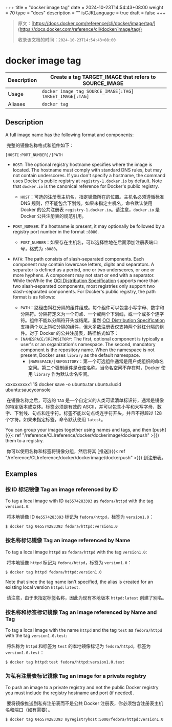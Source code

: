 +++
title = "docker image tag"
date = 2024-10-23T14:54:43+08:00
weight = 70
type = "docs"
description = ""
isCJKLanguage = true
draft = false
+++

> 原文：[https://docs.docker.com/reference/cli/docker/image/tag/](https://docs.docker.com/reference/cli/docker/image/tag/)
>
> 收录该文档的时间：`2024-10-23T14:54:43+08:00`

# docker image tag

| Description | Create a tag TARGET_IMAGE that refers to SOURCE_IMAGE    |
| :---------- | -------------------------------------------------------- |
| Usage       | `docker image tag SOURCE_IMAGE[:TAG] TARGET_IMAGE[:TAG]` |
| Aliases     | `docker tag`                                             |

## Description

A full image name has the following format and components:

​	完整的镜像名称格式和组件如下：

```
[HOST[:PORT_NUMBER]/]PATH
```

- `HOST`: The optional registry hostname specifies where the image is located. The hostname must comply with standard DNS rules, but may not contain underscores. If you don't specify a hostname, the command uses Docker's public registry at `registry-1.docker.io` by default. Note that `docker.io` is the canonical reference for Docker's public registry.
  - `HOST`：可选的注册表主机名，指定镜像所在的位置。主机名必须遵循标准 DNS 规则，但不能包含下划线。如果未指定主机名，命令默认使用 Docker 的公共注册表 `registry-1.docker.io`。请注意，`docker.io` 是 Docker 公共注册表的规范引用。

- `PORT_NUMBER`: If a hostname is present, it may optionally be followed by a registry port number in the format `:8080`.
  - `PORT_NUMBER`：如果存在主机名，可以选择性地在后面添加注册表端口号，格式为 `:8080`。

- `PATH`: The path consists of slash-separated components. Each component may contain lowercase letters, digits and separators. A separator is defined as a period, one or two underscores, or one or more hyphens. A component may not start or end with a separator. While theWhile the [OCI Distribution Specification](https://github.com/opencontainers/distribution-spec) supports more than two slash-separated components, most registries only support two slash-separated components. For Docker's public registry, the path format is as follows:
  - `PATH`：路径由斜杠分隔的组件组成。每个组件可以包含小写字母、数字和分隔符。分隔符定义为一个句点、一个或两个下划线，或一个或多个连字符。组件不能以分隔符开头或结尾。虽然 [OCI Distribution Specification](https://github.com/opencontainers/distribution-spec) 支持两个以上斜杠分隔的组件，但大多数注册表仅支持两个斜杠分隔的组件。对于 Docker 的公共注册表，路径格式如下：
  - `[NAMESPACE/]REPOSITORY`: The first, optional component is typically a user's or an organization's namespace. The second, mandatory component is the repository name. When the namespace is not present, Docker uses `library` as the default namespace.
    - `[NAMESPACE/]REPOSITORY`：第一个可选组件通常是用户或组织的命名空间。第二个强制组件是仓库名称。当命名空间不存在时，Docker 使用 `library` 作为默认命名空间。


xxxxxxxxxx1 1$ docker save -o ubuntu.tar ubuntu:lucid ubuntu:saucyconsole

​	在镜像名称之后，可选的 `TAG` 是一个自定义的人类可读清单标识符，通常是镜像的特定版本或变体。标签必须是有效的 ASCII，并可以包含小写和大写字母、数字、下划线、句点和连字符。标签不能以句点或连字符开头，并且不得超过 128 个字符。如果未指定标签，命令默认使用 `latest`。

You can group your images together using names and tags, and then [push]({{< ref "/reference/CLIreference/docker/dockerimage/dockerpush" >}}) them to a registry.

​	你可以使用名称和标签将镜像分组，然后将其 [推送]({{< ref "/reference/CLIreference/docker/dockerimage/dockerpush" >}}) 到注册表。

## Examples

### 按 ID 标记镜像 Tag an image referenced by ID

To tag a local image with ID `0e5574283393` as `fedora/httpd` with the tag `version1.0`:

​	将本地镜像 ID `0e5574283393` 标记为 `fedora/httpd`，标签为 `version1.0`：



```console
$ docker tag 0e5574283393 fedora/httpd:version1.0
```

### 按名称标记镜像 Tag an image referenced by Name

To tag a local image `httpd` as `fedora/httpd` with the tag `version1.0`:

​	将本地镜像 `httpd` 标记为 `fedora/httpd`，标签为 `version1.0`：



```console
$ docker tag httpd fedora/httpd:version1.0
```

Note that since the tag name isn't specified, the alias is created for an existing local version `httpd:latest`.

​	请注意，由于未指定标签名称，因此为现有本地版本 `httpd:latest` 创建了别名。

### 按名称和标签标记镜像 Tag an image referenced by Name and Tag

To tag a local image with the name `httpd` and the tag `test` as `fedora/httpd` with the tag `version1.0.test`:

​	将名称为 `httpd` 和标签为 `test` 的本地镜像标记为 `fedora/httpd`，标签为 `version1.0.test`：



```console
$ docker tag httpd:test fedora/httpd:version1.0.test
```

### 为私有注册表标记镜像 Tag an image for a private registry

To push an image to a private registry and not the public Docker registry you must include the registry hostname and port (if needed).

​	要将镜像推送到私有注册表而不是公共 Docker 注册表，你必须包含注册表主机名和端口（如有需要）。

```console
$ docker tag 0e5574283393 myregistryhost:5000/fedora/httpd:version1.0
```
